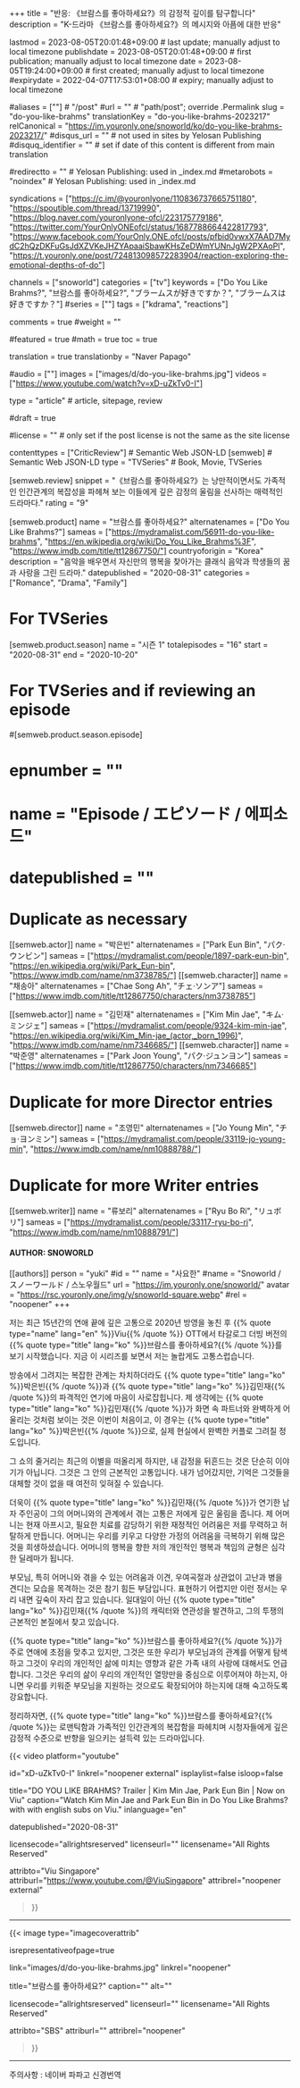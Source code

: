 +++
title = "반응: 《브람스를 좋아하세요?》의 감정적 깊이를 탐구합니다"
description = "K-드라마 《브람스를 좋아하세요?》의 메시지와 아픔에 대한 반응"

lastmod = 2023-08-05T20:01:48+09:00                 # last update; manually adjust to local timezone
publishdate = 2023-08-05T20:01:48+09:00             # first publication; manually adjust to local timezone
date = 2023-08-05T19:24:00+09:00                    # first created; manually adjust to local timezone
#expirydate = 2022-04-07T17:53:01+08:00              # expiry; manually adjust to local timezone

#aliases = [""]                                        # "/post"
#url = ""                                              # "path/post"; override .Permalink
slug = "do-you-like-brahms"
translationKey = "do-you-like-brahms-2023217"
relCanonical = "https://im.youronly.one/snoworld/ko/do-you-like-brahms-2023217/"
#disqus_url = ""                                       # not used in sites by Yelosan Publishing
#disquq_identifier = ""                                # set if date of this content is different from main translation

#redirectto = ""                                       # Yelosan Publishing: used in _index.md
#metarobots = "noindex"                                # Yelosan Publishing: used in _index.md

syndications = ["https://c.im/@youronlyone/110836737665751180", "https://spoutible.com/thread/13719990", "https://blog.naver.com/youronlyone-ofcl/223175779186", "https://twitter.com/YourOnlyONEofcl/status/1687788664422817793", "https://www.facebook.com/YourOnly.ONE.ofcl/posts/pfbid0vwxX7AAD7MydC2hQzDKFuGsJdXZVKeJHZYApaaiSbawKHsZeDWmYUNnJgW2PXAoPl", "https://t.youronly.one/post/724813098572283904/reaction-exploring-the-emotional-depths-of-do"]

channels = ["snoworld"]
categories = ["tv"]
keywords = ["Do You Like Brahms?", "브람스를 좋아하세요?", "ブラームスが好きですか？", "ブラームスは好きですか？"]
#series = [""]
tags = ["kdrama", "reactions"]

comments = true
#weight = ""

#featured = true
#math = true
toc = true

translation = true
translationby = "Naver Papago"

#audio = [""]
images = ["images/d/do-you-like-brahms.jpg"]
videos = ["https://www.youtube.com/watch?v=xD-uZkTv0-I"]

type = "article"                                             # article, sitepage, review

#draft = true

#license = ""                                          # only set if the post license is not the same as the site license

contenttypes = ["CriticReview"]                                                   # Semantic Web JSON-LD
[semweb]                                                              # Semantic Web JSON-LD
  type = "TVSeries"                                                           # Book, Movie, TVSeries

[semweb.review]
  snippet = "《브람스를 좋아하세요?》는 낭만적이면서도 가족적인 인간관계의 복잡성을 파헤쳐 보는 이들에게 깊은 감정의 울림을 선사하는 매력적인 드라마다."
  rating = "9"

[semweb.product]
  name = "브람스를 좋아하세요?"
  alternatenames = ["Do You Like Brahms?"]
  sameas = ["https://mydramalist.com/56911-do-you-like-brahms", "https://en.wikipedia.org/wiki/Do_You_Like_Brahms%3F", "https://www.imdb.com/title/tt12867750/"]
  countryoforigin = "Korea"
  description = "음악을 배우면서 자신만의 행복을 찾아가는 클래식 음악과 학생들의 꿈과 사랑을 그린 드라마."
  datepublished = "2020-08-31"
  categories = ["Romance", "Drama", "Family"]

# For TVSeries
[semweb.product.season]
  name = "시즌 1"
  totalepisodes = "16"
  start = "2020-08-31"
  end = "2020-10-20"

# For TVSeries and if reviewing an episode
#[semweb.product.season.episode]
#  epnumber = ""
#  name = "Episode / エピソード / 에피소드"
#  datepublished = ""

# Duplicate as necessary
[[semweb.actor]]
  name = "박은빈"
  alternatenames = ["Park Eun Bin", "パク·ウンビン"]
  sameas = ["https://mydramalist.com/people/1897-park-eun-bin", "https://en.wikipedia.org/wiki/Park_Eun-bin", "https://www.imdb.com/name/nm3738785/"]
[[semweb.character]]
  name = "채송아"
  alternatenames = ["Chae Song Ah", "チェ·ソンア"]
  sameas = ["https://www.imdb.com/title/tt12867750/characters/nm3738785"]

[[semweb.actor]]
  name = "김민재"
  alternatenames = ["Kim Min Jae", "キム·ミンジェ"]
  sameas = ["https://mydramalist.com/people/9324-kim-min-jae", "https://en.wikipedia.org/wiki/Kim_Min-jae_(actor,_born_1996)", "https://www.imdb.com/name/nm7346685/"]
[[semweb.character]]
  name = "박준영"
  alternatenames = ["Park Joon Young", "パク·ジュンヨン"]
  sameas = ["https://www.imdb.com/title/tt12867750/characters/nm7346685"]

# Duplicate for more Director entries
[[semweb.director]]
  name = "조영민"
  alternatenames = ["Jo Young Min", "チョ·ヨンミン"]
  sameas = ["https://mydramalist.com/people/33119-jo-young-min", "https://www.imdb.com/name/nm10888788/"]

# Duplicate for more Writer entries
[[semweb.writer]]
  name = "류보리"
  alternatenames = ["Ryu Bo Ri", "リュボリ"]
  sameas = ["https://mydramalist.com/people/33117-ryu-bo-ri", "https://www.imdb.com/name/nm10888791/"]

#### AUTHOR: SNOWORLD ####
[[authors]]
  person = "yuki"
  #id = ""
  name = "사요한"
  #name = "Snoworld / スノーワールド / 스노우월드"
  url = "https://im.youronly.one/snoworld/"
  avatar = "https://rsc.youronly.one/img/y/snoworld-square.webp"
  #rel = "noopener"
+++

저는 최근 15년간의 연애 끝에 깊은 고통으로 2020년 방영을 놓친 후 {{% quote type="name" lang="en" %}}Viu{{% /quote %}} OTT에서 타갈로그 더빙 버전의 {{% quote type="title" lang="ko" %}}브람스를 좋아하세요?{{% /quote %}}를 보기 시작했습니다. 지금 이 시리즈를 보면서 저는 놀랍게도 고통스럽습니다.

<!--more-->

방송에서 그려지는 복잡한 관계는 차치하더라도 {{% quote type="title" lang="ko" %}}박은빈{{% /quote %}}과 {{% quote type="title" lang="ko" %}}김민재{{% /quote %}}의 파격적인 연기에 마음이 사로잡힙니다. 제 생각에는 {{% quote type="title" lang="ko" %}}김민재{{% /quote %}}가 화면 속 파트너와 완벽하게 어울리는 것처럼 보이는 것은 이번이 처음이고, 이 경우는 {{% quote type="title" lang="ko" %}}박은빈{{% /quote %}}으로, 실제 현실에서 완벽한 커플로 그려질 정도입니다.

그 쇼의 줄거리는 최근의 이별을 떠올리게 하지만, 내 감정을 뒤흔드는 것은 단순히 이야기가 아닙니다. 그것은 그 안의 근본적인 고통입니다. 내가 넘어갔지만, 기억은 그것들을 대체할 것이 없을 때 여전히 잊혀질 수 있습니다.

더욱이 {{% quote type="title" lang="ko" %}}김민재{{% /quote %}}가 연기한 남자 주인공이 그의 어머니와의 관계에서 겪는 고통은 저에게 깊은 울림을 줍니다. 제 어머니는 현재 아프시고, 필요한 치료를 감당하기 위한 재정적인 어려움은 저를 무력하고 허탈하게 만듭니다. 어머니는 우리를 키우고 다양한 가정의 어려움을 극복하기 위해 많은 것을 희생하셨습니다. 어머니의 행복을 향한 저의 개인적인 행복과 책임의 균형은 심각한 딜레마가 됩니다.

부모님, 특히 어머니와 겪을 수 있는 어려움과 이견, 우여곡절과 상관없이 고난과 병을 견디는 모습을 목격하는 것은 참기 힘든 부담입니다. 표현하기 어렵지만 이런 정서는 우리 내면 깊숙이 자리 잡고 있습니다. 일대일이 아닌 {{% quote type="title" lang="ko" %}}김민재{{% /quote %}}의 캐릭터와 연관성을 발견하고, 그의 투쟁의 근본적인 본질에서 찾고 있습니다.

{{% quote type="title" lang="ko" %}}브람스를 좋아하세요?{{% /quote %}}가 주로 연애에 초점을 맞추고 있지만, 그것은 또한 우리가 부모님과의 관계를 어떻게 탐색하고 그것이 우리의 개인적인 삶에 미치는 영향과 같은 가족 내의 사랑에 대해서도 언급합니다. 그것은 우리의 삶이 우리의 개인적인 열망만을 중심으로 이루어져야 하는지, 아니면 우리를 키워준 부모님을 지원하는 것으로도 확장되어야 하는지에 대해 숙고하도록 강요합니다.

정리하자면, {{% quote type="title" lang="ko" %}}브람스를 좋아하세요?{{% /quote %}}는 로맨틱함과 가족적인 인간관계의 복잡함을 파헤치며 시청자들에게 깊은 감정적 수준으로 반향을 일으키는 설득력 있는 드라마입니다.

{{< video
  platform="youtube"

  id="xD-uZkTv0-I"
  linkrel="noopener external"
  isplaylist=false
  isloop=false

  title="DO YOU LIKE BRAHMS? Trailer | Kim Min Jae, Park Eun Bin | Now on Viu"
  caption="Watch Kim Min Jae and Park Eun Bin in Do You Like Brahms? with with english subs on Viu."
  inlanguage="en"

  datepublished="2020-08-31"

  licensecode="allrightsreserved"
  licenseurl=""
  licensename="All Rights Reserved"

  attribto="Viu Singapore"
  attriburl="https://www.youtube.com/@ViuSingapore"
  attribrel="noopener external"
>}}

---

{{< image
  type="imagecoverattrib"

  isrepresentativeofpage=true

  link="images/d/do-you-like-brahms.jpg"
  linkrel="noopener"

  title="브람스를 좋아하세요?"
  caption=""
  alt=""

  licensecode="allrightsreserved"
  licenseurl=""
  licensename="All Rights Reserved"

  attribto="SBS"
  attriburl=""
  attribrel="noopener"
>}}

---

주의사항 : 네이버 파파고 신경번역
